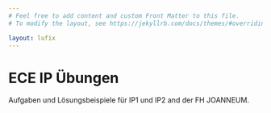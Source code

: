 ```yaml
---
# Feel free to add content and custom Front Matter to this file.
# To modify the layout, see https://jekyllrb.com/docs/themes/#overriding-theme-defaults

layout: lufix
---
```


# ECE IP Übungen

Aufgaben und Lösungsbeispiele für IP1 und IP2 and der FH JOANNEUM.
